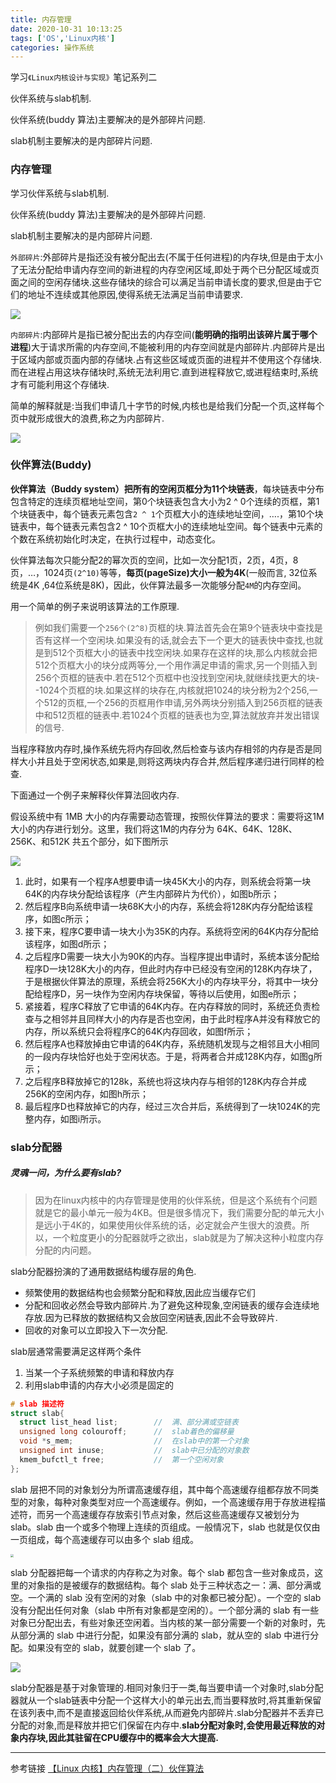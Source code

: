 ```yaml
---
title: 内存管理
date: 2020-10-31 10:13:25
tags: ['OS','Linux内核']
categories: 操作系统
---
```


学习`《Linux内核设计与实现》`笔记系列二

伙伴系统与slab机制.

伙伴系统(buddy 算法)主要解决的是外部碎片问题.

slab机制主要解决的是内部碎片问题.

<!--more-->

### 内存管理

学习伙伴系统与slab机制.

伙伴系统(buddy 算法)主要解决的是外部碎片问题.

slab机制主要解决的是内部碎片问题.

<!--more-->

`外部碎片`:外部碎片是指还没有被分配出去(不属于任何进程)的内存块,但是由于太小了无法分配给申请内存空间的新进程的内存空闲区域,即处于两个已分配区域或页面之间的空闲存储块.这些存储块的综合可以满足当前申请长度的要求,但是由于它们的地址不连续或其他原因,使得系统无法满足当前申请要求.

![](https://wooyooyoo-photo.oss-cn-hangzhou.aliyuncs.com/blog/2020/10/externalFragmentation.gif)

`内部碎片`:内部碎片是指已被分配出去的内存空间(**能明确的指明出该碎片属于哪个进程**)大于请求所需的内存空间,不能被利用的内存空间就是内部碎片.内部碎片是出于区域内部或页面内部的存储块.占有这些区域或页面的进程并不使用这个存储块.而在进程占用这块存储块时,系统无法利用它.直到进程释放它,或进程结束时,系统才有可能利用这个存储块.

简单的解释就是:当我们申请几十字节的时候,内核也是给我们分配一个页,这样每个页中就形成很大的浪费,称之为内部碎片.

![](https://wooyooyoo-photo.oss-cn-hangzhou.aliyuncs.com/blog/2020/10/internalFragmentation.gif)

### 伙伴算法(Buddy)

**伙伴算法（Buddy system）**把所有的空闲页框分为**11个块链表**，每块链表中分布包含特定的连续页框地址空间，第0个块链表包含大小为2 ^ 0个连续的页框，第1个块链表中，每个链表元素包含`2 ^ 1`个页框大小的连续地址空间，….，第10个块链表中，每个链表元素包含2 ^ 10个页框大小的连续地址空间。每个链表中元素的个数在系统初始化时决定，在执行过程中，动态变化。

伙伴算法每次只能分配2的幂次页的空间，比如一次分配1页，2页，4页，8页，…，1024页`(2^10)`等等，**每页(pageSize)大小一般为4K**(一般而言, 32位系统是4K ,64位系统是8K)，因此，伙伴算法最多一次能够分配`4M`的内存空间。

用一个简单的例子来说明该算法的工作原理.

> 例如我们需要一个`256个(2^8)`页框的块.算法首先会在第9个链表块中查找是否有这样一个空闲块.如果没有的话,就会去下一个更大的链表快中查找,也就是到512个页框大小的链表中找空闲块.如果存在这样的块,那么内核就会把512个页框大小的块分成两等分,一个用作满足申请的需求,另一个则插入到256个页框的链表中.若在512个页框中也没找到空闲块,就继续找更大的块--1024个页框的块.如果这样的块存在,内核就把1024的块分粉为2个256,一个512的页框,一个256的页框用作申请,另外两块分别插入到256页框的链表中和512页框的链表中.若1024个页框的链表也为空,算法就放弃并发出错误的信号.

当程序释放内存时,操作系统先将内存回收,然后检查与该内存相邻的内存是否是同样大小并且处于空闲状态,如果是,则将这两块内存合并,然后程序递归进行同样的检查.

下面通过一个例子来解释伙伴算法回收内存.

 假设系统中有 1MB 大小的内存需要动态管理，按照伙伴算法的要求：需要将这1M大小的内存进行划分。这里，我们将这1M的内存分为 64K、64K、128K、256K、和512K 共五个部分，如下图所示

![](https://wooyooyoo-photo.oss-cn-hangzhou.aliyuncs.com/blog/2020/10/Snipaste_2020-10-30_10-58-45.png)


1. 此时，如果有一个程序A想要申请一块45K大小的内存，则系统会将第一块64K的内存块分配给该程序（产生内部碎片为代价），如图b所示；
2. 然后程序B向系统申请一块68K大小的内存，系统会将128K内存分配给该程序，如图c所示；
3. 接下来，程序C要申请一块大小为35K的内存。系统将空闲的64K内存分配给该程序，如图d所示；
4. 之后程序D需要一块大小为90K的内存。当程序提出申请时，系统本该分配给程序D一块128K大小的内存，但此时内存中已经没有空闲的128K内存块了，于是根据伙伴算法的原理，系统会将256K大小的内存块平分，将其中一块分配给程序D，另一块作为空闲内存块保留，等待以后使用，如图e所示；
5. 紧接着，程序C释放了它申请的64K内存。在内存释放的同时，系统还负责检查与之相邻并且同样大小的内存是否也空闲，由于此时程序A并没有释放它的内存，所以系统只会将程序C的64K内存回收，如图f所示；
6. 然后程序A也释放掉由它申请的64K内存，系统随机发现与之相邻且大小相同的一段内存块恰好也处于空闲状态。于是，将两者合并成128K内存，如图g所示；
7. 之后程序B释放掉它的128k，系统也将这块内存与相邻的128K内存合并成256K的空闲内存，如图h所示；
8. 最后程序D也释放掉它的内存，经过三次合并后，系统得到了一块1024K的完整内存，如图i所示。

### slab分配器

##### 灵魂一问，为什么要有slab?

> 因为在linux内核中的内存管理是使用的伙伴系统，但是这个系统有个问题就是它的最小单元一般为4KB。但是很多情况下，我们需要分配的单元大小是远小于4K的，如果使用伙伴系统的话，必定就会产生很大的浪费。所以，一个粒度更小的分配器就呼之欲出，slab就是为了解决这种小粒度内存分配的内问题。

slab分配器扮演的了通用数据结构缓存层的角色.

- 频繁使用的数据结构也会频繁分配和释放,因此应当缓存它们
- 分配和回收必然会导致内部碎片.为了避免这种现象,空闲链表的缓存会连续地存放.因为已释放的数据结构又会放回空闲链表,因此不会导致碎片.
- 回收的对象可以立即投入下一次分配.

slab层通常需要满足这样两个条件

1. 当某一个子系统频繁的申请和释放内存
2. 利用slab申请的内存大小必须是固定的

```C
# slab 描述符
struct slab{
  struct list_head list;		//	满、部分满或空链表
  unsigned long colouroff;		//	slab着色的偏移量
  void *s_mem;					//	在slab中的第一个对象
  unsigned int inuse;			//	slab中已分配的对象数
  kmem_bufctl_t free;			//  第一个空闲对象
};
```

slab 层把不同的对象划分为所谓高速缓存组，其中每个高速缓存组都存放不同类型的对象，每种对象类型对应一个高速缓存。例如，一个高速缓存用于存放进程描述符，而另一个高速缓存存放索引节点对象，然后这些高速缓存又被划分为 slab。slab 由一个或多个物理上连续的页组成。一般情况下，slab 也就是仅仅由一页组成，每个高速缓存可以由多个 slab 组成。 
<p>
<img src="https://wooyooyoo-photo.oss-cn-hangzhou.aliyuncs.com/blog/2020/10/%E9%AB%98%E9%80%9F%E7%BC%93%E5%AD%98%E4%B8%8Eslab.png" style="zoom: 33%;" />
</p>


slab 分配器把每一个请求的内存称之为对象。每个 slab 都包含一些对象成员，这里的对象指的是被缓存的数据结构。每个 slab 处于三种状态之一：满、部分满或空。一个满的 slab 没有空闲的对象（slab 中的对象都已被分配）。一个空的 slab 没有分配出任何对象（slab 中所有对象都是空闲的）。一个部分满的 slab 有一些对象已分配出去，有些对象还空闲着。当内核的某一部分需要一个新的对象时，先从部分满的 slab 中进行分配，如果没有部分满的 slab，就从空的 slab 中进行分配。如果没有空的 slab，就要创建一个 slab 了。

![](https://wooyooyoo-photo.oss-cn-hangzhou.aliyuncs.com/blog/2020/10/Snipaste_2020-10-30_11-12-35.png)

slab分配器是基于对象管理的.相同对象归于一类,每当要申请一个对象时,slab分配器就从一个slab链表中分配一个这样大小的单元出去,而当要释放时,将其重新保留在该列表中,而不是直接返回给伙伴系统,从而避免内部碎片.slab分配器并不丢弃已分配的对象,而是释放并把它们保留在内存中.**slab分配对象时,会使用最近释放的对象内存块,因此其驻留在CPU缓存中的概率会大大提高.**



****

参考链接
[【Linux 内核】内存管理（二）伙伴算法](https://blog.csdn.net/wenqian1991/article/details/27968779)